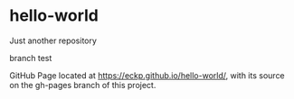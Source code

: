 # hello-world
Just another repository

branch test

GitHub Page located at https://eckp.github.io/hello-world/, 
with its source on the gh-pages branch of this project.